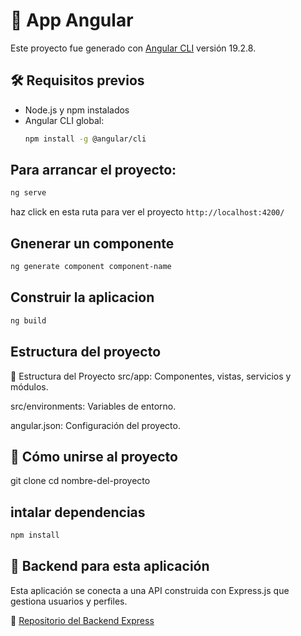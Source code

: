 # 🚀 App Angular

Este proyecto fue generado con [Angular CLI](https://github.com/angular/angular-cli) versión 19.2.8.

## 🛠️ Requisitos previos

- Node.js y npm instalados
- Angular CLI global:  
  ```bash
  npm install -g @angular/cli


## Para arrancar el proyecto:

```bash
ng serve
```
haz click en esta ruta para ver el proyecto `http://localhost:4200/`

## Gnenerar un componente
```bash
ng generate component component-name
```
## Construir la aplicacion 

```bash
ng build
```


## Estructura del proyecto 
📂 Estructura del Proyecto
src/app: Componentes, vistas, servicios y módulos.

src/environments: Variables de entorno.

angular.json: Configuración del proyecto.

## 🤝 Cómo unirse al proyecto
git clone <URL-del-repo>
cd nombre-del-proyecto

## intalar dependencias

```bash
npm install
```

## 🔌 Backend para esta aplicación

Esta aplicación se conecta a una API construida con Express.js que gestiona usuarios y perfiles.

🔗 [Repositorio del Backend Express](<https://github.com/Ezequiel-2023/App_Express_Login.git>)



